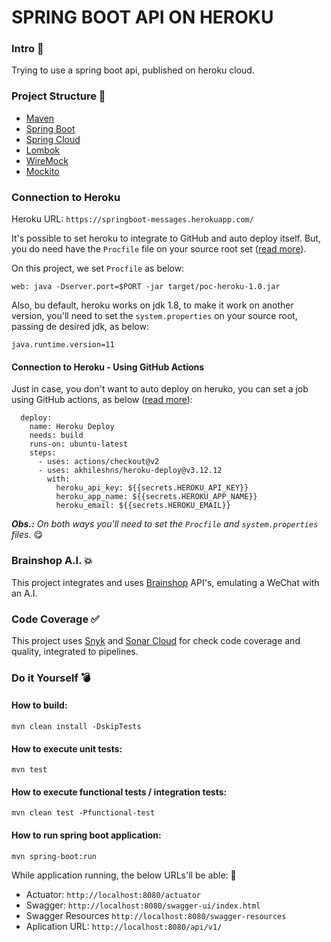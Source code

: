 # SPRING BOOT API ON HEROKU

### Intro :page_facing_up:

Trying to use a spring boot api, published on heroku cloud.

### Project Structure :wrench:

- [Maven](https://maven.apache.org/guides/index.html)
- [Spring Boot](https://spring.io/projects/spring-boot)
- [Spring Cloud](https://spring.io/projects/spring-cloud)
- [Lombok](https://projectlombok.org/setup/maven)
- [WireMock](https://wiremock.org/docs/spring-boot/)
- [Mockito](https://site.mockito.org/)

### Connection to Heroku

Heroku URL: `https://springboot-messages.herokuapp.com/`

It's possible to set heroku to integrate to GitHub and auto deploy itself. But, you do need have the `Procfile` file on
your source root set ([read more](https://devcenter.heroku.com/articles/procfile)).

On this project, we set `Procfile` as below:

```
web: java -Dserver.port=$PORT -jar target/poc-heroku-1.0.jar
```

Also, bu default, heroku works on jdk 1.8, to make it work on another version, you'll need to set
the `system.properties` on your source root, passing de desired jdk, as below:

```
java.runtime.version=11
```

#### Connection to Heroku - Using GitHub Actions

Just in case, you don't want to auto deploy on heruko, you can set a job using GitHub actions, as
below ([read more](https://github.com/AkhileshNS/heroku-deploy)):

````
  deploy:
    name: Heroku Deploy
    needs: build
    runs-on: ubuntu-latest
    steps:
      - uses: actions/checkout@v2
      - uses: akhileshns/heroku-deploy@v3.12.12
        with:
          heroku_api_key: ${{secrets.HEROKU_API_KEY}}
          heroku_app_name: ${{secrets.HEROKU_APP_NAME}}
          heroku_email: ${{secrets.HEROKU_EMAIL}}
````

_**Obs.:** On both ways you'll need to set the `Procfile` and `system.properties` files._ :yum:

### Brainshop A.I. :boom:

This project integrates and uses [Brainshop](https://brainshop.ai/) API's, emulating a WeChat with an A.I.

### Code Coverage :white_check_mark:

This project uses [Snyk](https://docs.snyk.io/) and [Sonar Cloud](https://sonarcloud.io/) for check code coverage and quality, integrated to pipelines.

### Do it Yourself :bomb:

#### How to build:

````
mvn clean install -DskipTests
````

#### How to execute unit tests:

````
mvn test
````

#### How to execute functional tests / integration tests:

````
mvn clean test -Pfunctional-test
````

#### How to run spring boot application:

````
mvn spring-boot:run
````

While application running, the below URLs'll be able: :rocket:

- Actuator: `http://localhost:8080/actuator`
- Swagger: `http://localhost:8080/swagger-ui/index.html`
- Swagger Resources `http://localhost:8080/swagger-resources`
- Aplication URL: `http://localhost:8080/api/v1/`
